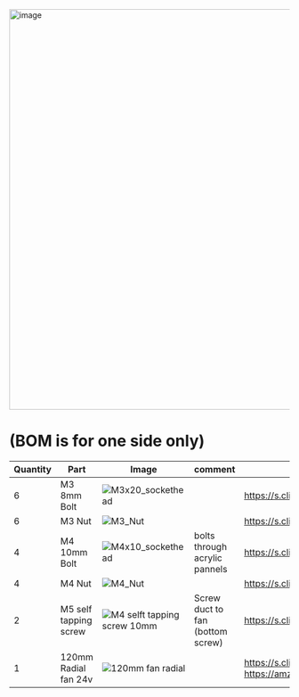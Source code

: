 <img width="719" alt="image" src="https://user-images.githubusercontent.com/37383368/216690270-018dc463-1ddf-4f84-a274-74b60a87e1dc.png">

# (BOM is for one side only)
| Quantity | Part                         | Image             | comment  | Links  |
| ------ | ----                           | -------              | -----  | -----	|
| 6       | M3 8mm Bolt   | ![M3x20_sockethead](https://user-images.githubusercontent.com/37383368/138380108-e46f6ecc-8347-4887-a00f-4ea8e5e01eab.png) |  | https://s.click.aliexpress.com/e/_9RMap3 |
| 6       | M3 Nut     | ![M3_Nut](https://user-images.githubusercontent.com/37383368/153323904-8850f3cf-3d8e-4f78-86ef-8b6a7e49cb0b.png)  |    | https://s.click.aliexpress.com/e/_AFJSUp |
| 4       | M4 10mm Bolt      | ![M4x10_sockethead](https://user-images.githubusercontent.com/37383368/138378191-8c7cd25b-7301-48db-adb6-9778f5427b2c.png) | bolts through acrylic pannels |  https://s.click.aliexpress.com/e/_9RMap3  |
| 4       | M4 Nut     | ![M4_Nut](https://user-images.githubusercontent.com/37383368/139773342-577feb5c-ef91-4d50-9158-1eb5e9275c0d.png)   |    | https://s.click.aliexpress.com/e/_AFJSUp |
| 2       | M5 self tapping screw      | ![M4 selft tapping screw 10mm](https://user-images.githubusercontent.com/37383368/139773758-b8a2c0a1-aa9a-43af-b9a0-30f72cf6db9c.PNG) | Screw duct to fan (bottom screw)  |  https://s.click.aliexpress.com/e/_AgKWUZ |
| 1       | 120mm Radial fan 24v      | ![120mm fan radial](https://user-images.githubusercontent.com/37383368/139773916-dae3f397-0063-4985-b409-55f16a220c46.PNG) |  |  https://s.click.aliexpress.com/e/_A21Cpb https://amzn.to/3pnRzC8 |
